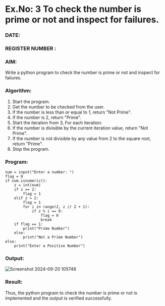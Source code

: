 # Ex.No: 3 To check the number is prime or not and inspect for failures.
 
### DATE:                                                                            
### REGISTER NUMBER : 
### AIM: 
Write a python program to check the number is prime or not and inspect for failures.
 
### Algorithm:
1. Start the program.
2. Get the number to be checked from the user.
3. If the number is less than or equal to 1, return "Not Prime".
4. If the number is 2, return "Prime".
5. Start the iteration from 3, For each iteration:
6. If the number is divisible by the current iteration value, return "Not Prime".
7. If the number is not divisible by any value from 2 to the square root, return "Prime".
8. Stop the program.

### Program:
```
num = input("Enter a number: ")
flag = 0
if num.isnumeric():
    z = int(num)
    if z == 2:
        flag = 1
    elif z > 2:
        flag = 1
        for i in range(2, z // 2 + 1):
            if z % i == 0:
                flag = 0
                break
    if flag == 1:
        print("Prime Number")
    else:
        print("Not a Prime Number")
else:
    print("Enter a Positive Number")

```












### Output:
![Screenshot 2024-09-20 105748](https://github.com/user-attachments/assets/02d333ea-a2bd-4f9f-bf2f-cd933be69237)





### Result:
Thus, the python program to check the number is prime or not is implemented and the output is verified successfully.
